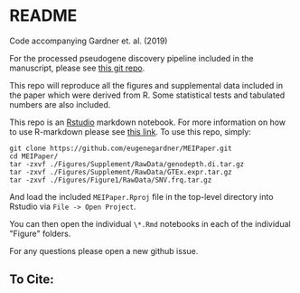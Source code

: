 # README

Code accompanying Gardner et. al. (2019)

For the processed pseudogene discovery pipeline included in the manuscript, please see [this git repo](https://github.com/eugenegardner/Retrogene).

This repo will reproduce all the figures and supplemental data included in the paper which were derived from R. Some statistical tests and tabulated numbers are also included.

This repo is an [Rstudio](https://www.rstudio.com/) markdown notebook. For more information on how to use R-markdown please see [this link](https://rmarkdown.rstudio.com/). To use this repo, simply:

```
git clone https://github.com/eugenegardner/MEIPaper.git
cd MEIPaper/
tar -zxvf ./Figures/Supplement/RawData/genodepth.di.tar.gz
tar -zxvf ./Figures/Supplement/RawData/GTEx.expr.tar.gz
tar -zxvf ./Figures/Figure1/RawData/SNV.frq.tar.gz
```

And load the included `MEIPaper.Rproj` file in the top-level directory into Rstudio via `File -> Open Project`.

You can then open the individual `\*.Rmd` notebooks in each of the individual "Figure" folders.

For any questions please open a new github issue.

## To Cite:

<TBD>
